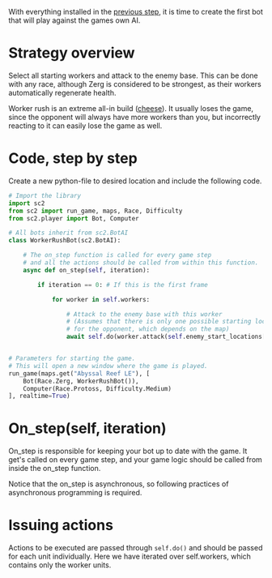 With everything installed in the [previous step](./Getting-started), it is time to create the first bot that will play against the games own AI.

# Strategy overview 

Select all starting workers and attack to the enemy base. This can be done with any race, although Zerg is considered to be strongest, as their workers automatically regenerate health.

Worker rush is an extreme all-in build ([cheese](http://liquipedia.net/starcraft2/Cheese)). It usually loses the game, since the opponent will always have more workers than you, but incorrectly reacting to it can easily lose the game as well.

# Code, step by step

Create a new python-file to desired location and include the following code.

```python
# Import the library
import sc2
from sc2 import run_game, maps, Race, Difficulty
from sc2.player import Bot, Computer

# All bots inherit from sc2.BotAI
class WorkerRushBot(sc2.BotAI):

    # The on_step function is called for every game step
    # and all the actions should be called from within this function.
    async def on_step(self, iteration):

        if iteration == 0: # If this is the first frame

            for worker in self.workers:

                # Attack to the enemy base with this worker
                # (Assumes that there is only one possible starting location
                # for the opponent, which depends on the map)
                await self.do(worker.attack(self.enemy_start_locations[0]))      


# Parameters for starting the game.
# This will open a new window where the game is played.
run_game(maps.get("Abyssal Reef LE"), [
    Bot(Race.Zerg, WorkerRushBot()),
    Computer(Race.Protoss, Difficulty.Medium)
], realtime=True)
```
# On_step(self, iteration)
On_step is responsible for keeping your bot up to date with the game. It get's called on every game step, and your game logic should be called from inside the on_step function.

Notice that the on_step is asynchronous, so following practices of asynchronous programming is required.

# Issuing actions
Actions to be executed are passed through `self.do()` and should be passed for each unit individually. Here we have iterated over self.workers, which contains only the worker units.
